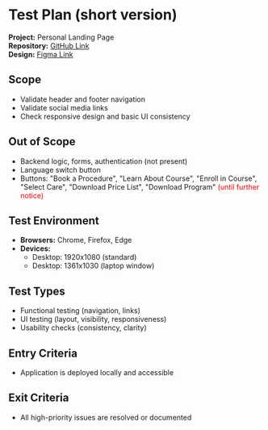 # Test Plan (short version)

**Project:** Personal Landing Page  
**Repository:** [GitHub Link](https://github.com/projectdepilationhamburg-del/Depilation)  
**Design:** [Figma Link](https://www.figma.com/design/PJVkFrTG4mJMVGwDrIJYHS/%D0%9A%D0%BE%D1%81%D0%BC%D0%B5%D1%82%D0%BE%D0%BB%D0%BE%D0%B3%D0%B8%D1%8F?node-id=0-1&p=f)

## Scope
- Validate header and footer navigation
- Validate social media links
- Check responsive design and basic UI consistency

## Out of Scope
- Backend logic, forms, authentication (not present)
- Language switch button
- Buttons: "Book a Procedure", "Learn About Course", "Enroll in Course", "Select Care", "Download Price List", "Download Program" <span style="color:red">(until further notice)</span>

## Test Environment
- **Browsers:** Chrome, Firefox, Edge
- **Devices:** 
  - Desktop: 1920x1080 (standard)  
  - Desktop: 1361x1030 (laptop window)

## Test Types
- Functional testing (navigation, links)
- UI testing (layout, visibility, responsiveness)
- Usability checks (consistency, clarity)

## Entry Criteria
- Application is deployed locally and accessible

## Exit Criteria
- All high-priority issues are resolved or documented
